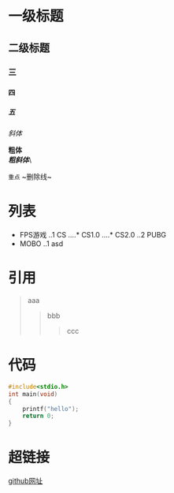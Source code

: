 # 一级标题
## 二级标题
### 三
#### 四
##### 五

*斜体*  

**粗体**<br>
***粗斜体***\

`重点`
~删除线~

# 列表
* FPS游戏
..1 CS
....* CS1.0
....* CS2.0
..2 PUBG
* MOBO
..1 asd

# 引用
> aaa
>> bbb
>>> ccc

# 代码
```c
#include<stdio.h>
int main(void)
{
	printf("hello");
	return 0;
}
```
# 超链接
[github网址](http://github.com "跳转到github") 


